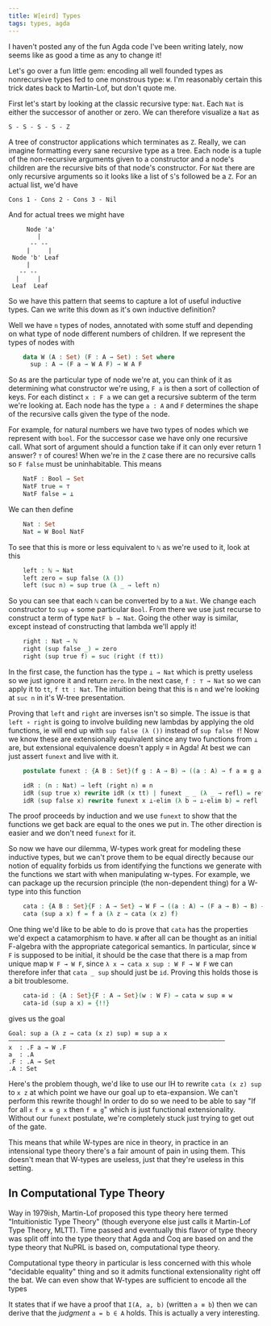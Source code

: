 ```yaml
---
title: W[eird] Types
tags: types, agda
---
```


I haven't posted any of the fun Agda code I've been writing lately,
now seems like as good a time as any to change it!

Let's go over a fun little gem: encoding all well founded types as
nonrecursive types fed to one monstrous type: `W`. I'm reasonably
certain this trick dates back to Martin-Lof, but don't quote me.

First let's start by looking at the classic recursive type: `Nat`.
Each `Nat` is either the successor of another or zero. We can
therefore visualize a `Nat` as

    S - S - S - S - Z

A tree of constructor applications which terminates as `Z`. Really, we
can imagine formatting every sane recursive type as a tree. Each
node is a tuple of the non-recursive arguments given to a constructor
and a node's children are the recursive bits of that node's
constructor. For `Nat` there are only recursive arguments so it looks
like a list of `S`'s followed be a `Z`. For an actual list, we'd have

    Cons 1 - Cons 2 - Cons 3 - Nil

And for actual trees we might have

         Node 'a'
            |
          -- --
         |     |
     Node 'b' Leaf
         |
       -- --
      |     |
     Leaf  Leaf

So we have this pattern that seems to capture a lot of useful
inductive types. Can we write this down as it's own inductive
definition?

Well we have `n` types of nodes, annotated with some stuff and
depending on what type of node different numbers of children. If we
represent the types of nodes with

``` agda
    data W (A : Set) (F : A → Set) : Set where
      sup : A → (F a → W A F) → W A F
```

 So `A`s are the particular type of node we're at, you can think of it
as determining what constructor we're using, `F a` is then a sort of
collection of keys. For each distinct `x : F a` we can get a recursive
subterm of the term we're looking at. Each node has the type `a : A`
and `F` determines the shape of the recursive calls given the type of
the node.

For example, for natural numbers we have two types of nodes which we
represent with `bool`. For the successor case we have only one
recursive call. What sort of argument should a function take if it can
only ever return 1 answer? `⊤` of coures! When we're in the `Z` case
there are no recursive calls so `F false` must be uninhabitable. This
means

``` agda
    NatF : Bool → Set
    NatF true = ⊤
    NatF false = ⊥
```

We can then define

``` agda
    Nat : Set
    Nat = W Bool NatF
```

To see that this is more or less equivalent to `ℕ` as we're used to
it, look at this

``` agda
    left : ℕ → Nat
    left zero = sup false (λ ())
    left (suc n) = sup true (λ _ → left n)
```

So you can see that each `ℕ` can be converted by to a `Nat`. We change
each constructor to `sup` + some particular `Bool`. From there we use
just recurse to construct a term of type `NatF b → Nat`. Going the
other way is similar, except instead of constructing that lambda we'll
apply it!

``` agda
    right : Nat → ℕ
    right (sup false _) = zero
    right (sup true f) = suc (right (f tt))
```

In the first case, the function has the type `⊥ → Nat` which is pretty
useless so we just ignore it and return `zero`. In the next case, `f :
⊤ → Nat` so we can apply it to `tt`, `f tt : Nat`. The intuition being
that this is `n` and we're looking at `suc n` in it's W-tree
presentation.

Proving that `left` and `right` are inverses isn't so simple. The
issue is that `left ∘ right` is going to involve building new lambdas
by applying the old functions, ie will end up with `sup false (λ ())`
instead of `sup false f`! Now we know these are extensionally
equivalent since any two functions from `⊥` are, but extensional
equivalence doesn't apply ≡ in Agda! At best we can just assert
`funext` and live with it.

``` agda
    postulate funext : {A B : Set}(f g : A → B) → ((a : A) → f a ≡ g a) → f ≡ g

    idR : (n : Nat) → left (right n) ≡ n
    idR (sup true x) rewrite idR (x tt) | funext _ _ (λ _ → refl) = refl
    idR (sup false x) rewrite funext x ⊥-elim (λ b → ⊥-elim b) = refl
```

The proof proceeds by induction and we use `funext` to show that the
functions we get back are equal to the ones we put in. The other
direction is easier and we don't need `funext` for it.

So now we have our dilemma, W-types work great for modeling these
inductive types, but we can't prove them to be equal directly because
our notion of equality forbids us from identifying the functions we
generate with the functions we start with when manipulating
w-types. For example, we can package up the recursion principle (the
non-dependent thing) for a W-type into this function

``` agda
    cata : {A B : Set}{F : A → Set} → W F → ((a : A) → (F a → B) → B) → B
    cata (sup a x) f = f a (λ z → cata (x z) f)
```

One thing we'd like to be able to do is prove that `cata` has the
properties we'd expect a catamorphism to have. `W` after all can be
thought as an initial F-algebra with the appropriate categorical
semantics. In particular, since `W F` is supposed to be initial, it
should be the case that there is a map from unique map `W F → W F`,
since `λ x → cata x sup : W F → W F` we can therefore infer that `cata
_ sup` should just be `id`. Proving this holds those is a bit
troublesome.

``` agda
    cata-id : {A : Set}{F : A → Set}(w : W F) → cata w sup ≡ w
    cata-id (sup a x) = {!!}
```

gives us the goal

    Goal: sup a (λ z → cata (x z) sup) ≡ sup a x
    ————————————————————————————————————————————————————————————
    x  : .F a → W .F
    a  : .A
    .F : .A → Set
    .A : Set

Here's the problem though, we'd like to use our IH to rewrite `cata (x
z) sup` to `x z` at which point we have our goal up to
eta-expansion. We can't perform this rewrite though! In order to do so
we need to be able to say "If for all `x` `f x ≡ g x` then `f ≡ g`"
which is just functional extensionality. Without our `funext`
postulate, we're completely stuck just trying to get out of the gate.

This means that while W-types are nice in theory, in practice in an
intensional type theory there's a fair amount of pain in using
them. This doesn't mean that W-types are useless, just that they're
useless in this setting.

## In Computational Type Theory

Way in 1979ish, Martin-Lof proposed this type theory here termed
"Intuitionistic Type Theory" (though everyone else just calls it
Martin-Lof Type Theory, MLTT). Time passed and eventually this flavor
of type theory was split off into the type theory that Agda and Coq
are based on and the type theory that NuPRL is based on, computational
type theory.

Computational type theory in particular is less concerned with this
whole "decidable equality" thing and so it admits functional
extensionality right off the bat. We can even show that W-types are
sufficient to encode all the types

It states that if we have a proof that `I(A, a, b)` (written `a ≡ b`)
then we can derive that the *judgment* `a = b ∈ A` holds. This is
actually a very interesting.
